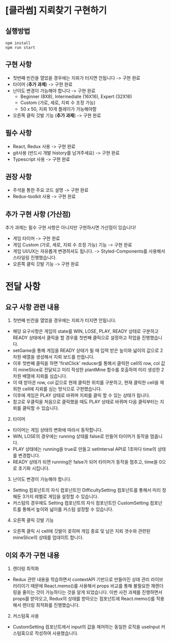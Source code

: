 # [클라썸] 지뢰찾기 구현하기

## 실행방법

```
npm install
npm run start
```

## 구현 사항

- 첫번째 빈칸을 열었을 경우에는 지뢰가 터지면 안됩니다 -> 구현 완료
- 타이머 (**추가 과제**) -> 구현 완료
- 난이도 변경이 가능해야 합니다 -> 구현 완료
  - Beginner (8X8), Intermediate (16X16), Expert (32X16)
  - Custom (가로, 세로, 지뢰 수 조정 가능)
  - 50 x 50, 지뢰 10개 플레이가 가능해야함
- 오른쪽 클릭 깃발 기능 (**추가 과제**) -> 구현 완료

## 필수 사항

- React, Redux 사용 -> 구현 완료
- git사용 (반드시 개발 history를 남겨주세요) -> 구현 완료
- Typescript 사용 -> 구현 완료

## 권장 사항

- 주석을 통한 주요 코드 설명 -> 구현 완료
- Redux-toolkit 사용 -> 구현 완료

## 추가 구현 사항 (가산점)

추가 과제는 필수 구현 사항은 아니지만 구현하시면 가산점이 있습니다!

- 게임 타이머 -> 구현 완료
- 게임 Custom (가로, 세로, 지뢰 수 조정 가능) 기능 -> 구현 완료
- 게임 UI/UX는 자유롭게 변경하셔도 됩니다. -> Styled-Components를 사용해서 스타일링 진행했습니다.
- 오른쪽 클릭 깃발 기능 -> 구현 완료

# 전달 사항

## 요구 사항 관련 내용

1. 첫번째 빈칸을 열었을 경우에는 지뢰가 터지면 안됩니다.

- 해당 요구사항은 게임의 state를 WIN, LOSE, PLAY, READY 상태로 구분하고 READY 상태에서 클릭을 할 경우를 첫번째 클릭으로 설정하고 작업을 진행했습니다.
- setGame을 통해 게임을 READY 상태가 될 때 입력 받은 높이와 넓이의 값으로 2차원 배열을 생성해서 지뢰 보드를 만듭니다.
- 이후 첫번째 클릭을 하면 'firstClick' reducer를 통해서 클릭한 cell의 row, col 값이 mineSlice로 전달되고 미리 작성한 plantMine 함수를 호출하여 미리 생성한 2차원 배열에 지뢰를 심습니다.
- 이 때 받아온 row, col 값으로 현재 클릭한 위치를 구분하고, 현재 클릭한 cell을 제외한 cell에 지뢰를 심는 방식으로 구현했습니다.
- 이후에 게임은 PLAY 상태로 바뀌며 지뢰를 클릭 할 수 있는 상태가 됩니다.
- 참고로 우클릭을 처음으로 클릭했을 때도 PLAY 상태로 바뀌며 다음 클릭부터는 지뢰를 클릭할 수 있습니다.

2. 타이머

- 타이머는 게임 상태의 변화에 따라서 동작합니다.
- WIN, LOSE의 경우에는 running 상태를 false로 만들어 타이머가 동작을 멈춥니다.
- PLAY 상태에는 running을 true로 만들고 setInterval API로 1초마다 time의 상태를 변경합니다.
- READY 상태가 되면 running은 false가 되어 타이머가 동작을 멈추고, time을 0으로 초기화 시킵니다.

3. 난이도 변경이 가능해야 합니다.

- Setting 컴포넌트의 자식 컴포넌트인 DifficultySetting 컴포넌트를 통해서 미리 정해둔 3가지 레벨로 게임을 설정할 수 있습니다.
- 커스텀의 경우에도 Setting 컴포넌트의 자식 컴포넌트인 CustomSetting 컴포넌트를 통해서 높이와 넓이를 커스텀 설정할 수 있습니다.

4. 오른쪽 클릭 깃발 기능

- 오른쪽 클릭 시 cell에 깃발이 꽂히며 게임 종료 및 남은 지뢰 갯수와 관련된 mineSlice의 상태를 업데이트 합니다.

## 이외 추가 구현 내용

1. 렌더링 최적화

- Redux 관련 내용을 학습하면서 contextAPI 기반으로 만들어진 상태 관리 라이브러리이기 때문에 React.memo()를 사용해서 props 비교를 통해 불필요한 재렌더링을 줄이는 것이 가능하다는 것을 알게 되었습니다. 이번 사전 과제를 진행하면서 props를 받아오고, Redux의 상태를 받아오는 컴포넌트에 React.memo()를 적용해서 렌더링 최적화를 진행했습니다.

2. 커스텀훅 사용

- CustomSetting 컴포넌트에서 input의 값을 제어하는 동일한 로직을 useInput 커스텀훅으로 작성하여 사용했습니다.
